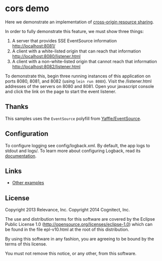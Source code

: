 # cors demo

Here we demonstrate an implementation 
of [cross-origin resource sharing](http://en.wikipedia.org/wiki/Cross-origin_resource_sharing).

In order to fully demonstrate this feature, we must 
show three things:

1. A server that provides SSE EventSource information <http://localhost:8081/>
2. A client with a white-listed origin that can reach that 
   information <http://localhost:8080/listener.html>
3. A client with a non-white-listed origin that cannot reach 
   that information <http://localhost:8082/listener.html>

To demonstrate this, begin three running instances of this application on ports 8080, 8081, and
8082 (using `lein run 808X`). Visit the /listener.html addresses of the servers on 8080 and
8081. Open your javascript console and click the link on the page to start the
event listener.

## Thanks

This samples uses the `EventSource` polyfill from [Yaffle/EventSource](https://github.com/Yaffle/EventSource).

## Configuration

To configure logging see config/logback.xml. By default, the app logs to stdout and logs/.
To learn more about configuring Logback, read its [documentation](http://logback.qos.ch/documentation.html).

## Links

* [Other examples](https://github.com/pedestal/samples)

License
-------
Copyright 2013 Relevance, Inc.
Copyright 2014 Cognitect, Inc.

The use and distribution terms for this software are covered by the
Eclipse Public License 1.0 (http://opensource.org/licenses/eclipse-1.0)
which can be found in the file epl-v10.html at the root of this distribution.

By using this software in any fashion, you are agreeing to be bound by
the terms of this license.

You must not remove this notice, or any other, from this software.
